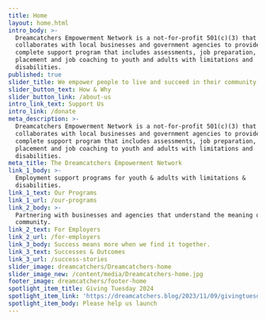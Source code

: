 ```yaml
---
title: Home
layout: home.html
intro_body: >-
  Dreamcatchers Empowerment Network is a not-for-profit 501(c)(3) that
  collaborates with local businesses and government agencies to provide a
  complete support program that includes assessments, job preparation, job
  placement and job coaching to youth and adults with limitations and
  disabilities.
published: true
slider_title: We empower people to live and succeed in their community.
slider_button_text: How & Why
slider_button_link: /about-us
intro_link_text: Support Us
intro_link: /donate
meta_description: >-
  Dreamcatchers Empowerment Network is a not-for-profit 501(c)(3) that
  collaborates with local businesses and government agencies to provide a
  complete support program that includes assessments, job preparation, job
  placement and job coaching to youth and adults with limitations and
  disabilities.
meta_title: The Dreamcatchers Empowerment Network
link_1_body: >-
  Employment support programs for youth & adults with limitations &
  disabilities.
link_1_text: Our Programs
link_1_url: /our-programs
link_2_body: >-
  Partnering with businesses and agencies that understand the meaning of
  community.
link_2_text: For Employers
link_2_url: /for-employers
link_3_body: Success means more when we find it together.
link_3_text: Successes & Outcomes
link_3_url: /success-stories
slider_image: dreamcatchers/Dreamcatchers-home
slider_image_new: /content/media/Dreamcatchers-home.jpg
footer_image: dreamcatchers/footer-home
spotlight_item_title: Giving Tuesday 2024
spotlight_item_link: 'https://dreamcatchers.blog/2023/11/09/givingtuesday-is-november-28-2023/'
spotlight_item_body: Please help us launch
---
```

